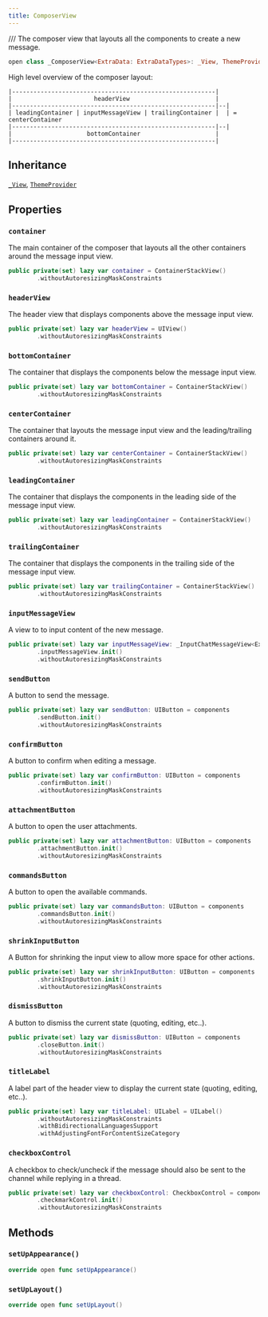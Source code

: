 ```yaml
---
title: ComposerView
---
```


/// The composer view that layouts all the components to create a new message.

``` swift
open class _ComposerView<ExtraData: ExtraDataTypes>: _View, ThemeProvider 
```

High level overview of the composer layout:

``` 
|---------------------------------------------------------|
|                       headerView                        |
|---------------------------------------------------------|--|
| leadingContainer | inputMessageView | trailingContainer |  | = centerContainer
|---------------------------------------------------------|--|
|                     bottomContainer                     |
|---------------------------------------------------------|
```

## Inheritance

[`_View`](../common-views/_view.md), [`ThemeProvider`](../utils/theme-provider.md)

## Properties

### `container`

The main container of the composer that layouts all the other containers around the message input view.

``` swift
public private(set) lazy var container = ContainerStackView()
        .withoutAutoresizingMaskConstraints
```

### `headerView`

The header view that displays components above the message input view.

``` swift
public private(set) lazy var headerView = UIView()
        .withoutAutoresizingMaskConstraints
```

### `bottomContainer`

The container that displays the components below the message input view.

``` swift
public private(set) lazy var bottomContainer = ContainerStackView()
        .withoutAutoresizingMaskConstraints
```

### `centerContainer`

The container that layouts the message input view and the leading/trailing containers around it.

``` swift
public private(set) lazy var centerContainer = ContainerStackView()
        .withoutAutoresizingMaskConstraints
```

### `leadingContainer`

The container that displays the components in the leading side of the message input view.

``` swift
public private(set) lazy var leadingContainer = ContainerStackView()
        .withoutAutoresizingMaskConstraints
```

### `trailingContainer`

The container that displays the components in the trailing side of the message input view.

``` swift
public private(set) lazy var trailingContainer = ContainerStackView()
        .withoutAutoresizingMaskConstraints
```

### `inputMessageView`

A view to to input content of the new message.

``` swift
public private(set) lazy var inputMessageView: _InputChatMessageView<ExtraData> = components
        .inputMessageView.init()
        .withoutAutoresizingMaskConstraints
```

### `sendButton`

A button to send the message.

``` swift
public private(set) lazy var sendButton: UIButton = components
        .sendButton.init()
        .withoutAutoresizingMaskConstraints
```

### `confirmButton`

A button to confirm when editing a message.

``` swift
public private(set) lazy var confirmButton: UIButton = components
        .confirmButton.init()
        .withoutAutoresizingMaskConstraints
```

### `attachmentButton`

A button to open the user attachments.

``` swift
public private(set) lazy var attachmentButton: UIButton = components
        .attachmentButton.init()
        .withoutAutoresizingMaskConstraints
```

### `commandsButton`

A button to open the available commands.

``` swift
public private(set) lazy var commandsButton: UIButton = components
        .commandsButton.init()
        .withoutAutoresizingMaskConstraints
```

### `shrinkInputButton`

A Button for shrinking the input view to allow more space for other actions.

``` swift
public private(set) lazy var shrinkInputButton: UIButton = components
        .shrinkInputButton.init()
        .withoutAutoresizingMaskConstraints
```

### `dismissButton`

A button to dismiss the current state (quoting, editing, etc..).

``` swift
public private(set) lazy var dismissButton: UIButton = components
        .closeButton.init()
        .withoutAutoresizingMaskConstraints
```

### `titleLabel`

A label part of the header view to display the current state (quoting, editing, etc..).

``` swift
public private(set) lazy var titleLabel: UILabel = UILabel()
        .withoutAutoresizingMaskConstraints
        .withBidirectionalLanguagesSupport
        .withAdjustingFontForContentSizeCategory
```

### `checkboxControl`

A checkbox to check/uncheck if the message should also
be sent to the channel while replying in a thread.

``` swift
public private(set) lazy var checkboxControl: CheckboxControl = components
        .checkmarkControl.init()
        .withoutAutoresizingMaskConstraints
```

## Methods

### `setUpAppearance()`

``` swift
override open func setUpAppearance() 
```

### `setUpLayout()`

``` swift
override open func setUpLayout() 
```
